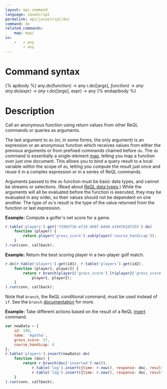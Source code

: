 ```yaml
---
layout: api-command
language: JavaScript
permalink: api/javascript/do/
command: do
related_commands:
    map: map/
io:
    -   - any
        - any
---
```


# Command syntax #

{% apibody %}
any.do(function) &rarr; any
r.do([args]*, function) &rarr; any
any.do(expr) &rarr; any
r.do([args]*, expr) &rarr; any
{% endapibody %}

# Description #

Call an anonymous function using return values from other ReQL commands or queries as arguments.

The last argument to `do` (or, in some forms, the only argument) is an expression or an anonymous function which receives values from either the previous arguments or from prefixed commands chained before `do`. The `do` command is essentially a single-element [map](/api/javascript/map/), letting you map a function over just one document. This allows you to bind a query result to a local variable within the scope of `do`, letting you compute the result just once and reuse it in a complex expression or in a series of ReQL commands.

Arguments passed to the `do` function must be basic data types, and cannot be streams or selections. (Read about [ReQL data types](/docs/data-types/).) While the arguments will all be evaluated before the function is executed, they may be evaluated in any order, so their values should not be dependent on one another. The type of `do`'s result is the type of the value returned from the function or last expression.

__Example:__ Compute a golfer's net score for a game.

```javascript
r.table('players').get('f19b5f16-ef14-468f-bd48-e194761df255').do(
    function (player) {
        return player('gross_score').sub(player('course_handicap'));
    }
).run(conn, callback);
```

__Example:__ Return the best scoring player in a two-player golf match.

```javascript
r.do(r.table('players').get(id1), r.table('players').get(id2),
    function (player1, player2) {
        return r.branch(player1('gross_score').lt(player2('gross_score')),
            player1, player2);
    }
).run(conn, callback);
```

Note that `branch`, the ReQL conditional command, must be used instead of `if`. See the `branch` [documentation](/api/javascript/branch) for more.

__Example:__ Take different actions based on the result of a ReQL [insert](/api/javascript/insert) command.

```javascript
var newData = {
    id: 100,
    name: 'Agatha',
    gross_score: 57,
    course_handicap: 4
};
r.table('players').insert(newData).do(
    function (doc) {
        return r.branch(doc('inserted').ne(0),
            r.table('log').insert({time: r.now(), response: doc, result: 'ok'}),
            r.table('log').insert({time: r.now(), response: doc, result: 'error'}))
    }
).run(conn, callback);
```

